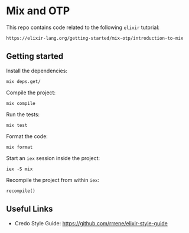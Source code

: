 # Mix and OTP

This repo contains code related to the following `elixir` tutorial:

    https://elixir-lang.org/getting-started/mix-otp/introduction-to-mix

## Getting started

Install the dependencies:

    mix deps.get/

Compile the project:

    mix compile

Run the tests:

    mix test

Format the code:

    mix format

Start an `iex` session inside the project:

    iex -S mix

Recompile the project from within `iex`:

    recompile()

## Useful Links

- Credo Style Guide: https://github.com/rrrene/elixir-style-guide
